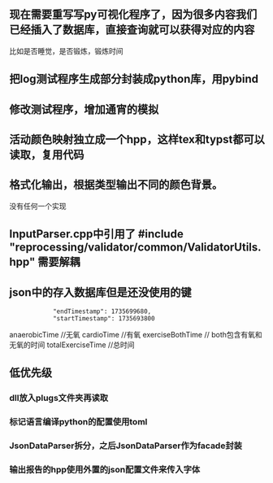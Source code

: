 ## 现在需要重写写py可视化程序了，因为很多内容我们已经插入了数据库，直接查询就可以获得对应的内容
比如是否睡觉，是否锻炼，锻炼时间


## 把log测试程序生成部分封装成python库，用pybind

## 修改测试程序，增加通宵的模拟



## 活动颜色映射独立成一个hpp，这样tex和typst都可以读取，复用代码

## 格式化输出，根据类型输出不同的颜色背景。
没有任何一个实现




## InputParser.cpp中引用了 #include "reprocessing/validator/common/ValidatorUtils.hpp" 需要解耦

## json中的存入数据库但是还没使用的键

                "endTimestamp": 1735699680,
                "startTimestamp": 1735693800
anaerobicTime //无氧
cardioTime //有氧 
exerciseBothTime // both包含有氧和无氧的时间
totalExerciseTime //总时间




## 低优先级
### dll放入plugs文件夹再读取

### 标记语言编译python的配置使用toml
### JsonDataParser拆分，之后JsonDataParser作为facade封装
### 输出报告的hpp使用外置的json配置文件来传入字体
